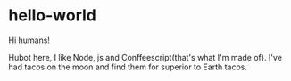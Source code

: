 # hello-world

Hi humans!

Hubot here, I like Node, js and Conffeescript(that's what I'm made of).
I've had tacos on the moon and find them for superior to Earth tacos.

